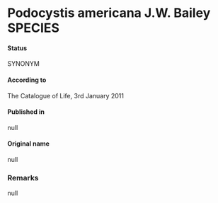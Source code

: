 Podocystis americana J.W. Bailey SPECIES
=======

#### Status
SYNONYM

#### According to
The Catalogue of Life, 3rd January 2011

#### Published in
null

#### Original name
null

### Remarks
null
